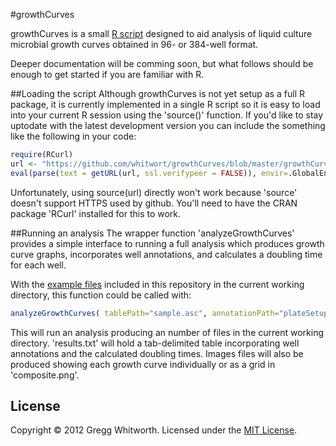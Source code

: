 #growthCurves

growthCurves is a small [R script](http://www.r-project.org/) designed to aid analysis of liquid culture microbial growth curves obtained in 96- or 384-well format.

Deeper documentation will be comming soon, but what follows should be enough to get started if you are familiar with R.


##Loading the script
Although growthCurves is not yet setup as a full R package, it is currently implemented in a single R script so it is easy to load into your current R session using the 'source()' function.  If you'd like to stay uptodate with the latest development version you can include the something like the following in your code:

```r
require(RCurl)
url <- "https://github.com/whitwort/growthCurves/blob/master/growthCurves.R"
eval(parse(text = getURL(url, ssl.verifypeer = FALSE)), envir=.GlobalEnv)
```

Unfortunately, using source(url) directly won't work because 'source' doesn't support HTTPS used by github.  You'll need to have the CRAN package 'RCurl' installed for this to work.


##Running an analysis
The wrapper function 'analyzeGrowthCurves' provides a simple interface to running a full analysis which produces growth curve graphs, incorporates well annotations, and calculates a doubling time for each well.

With the [example files](https://github.com/whitwort/growthCurves/tree/master/examples) included in this repository in the current working directory, this function could be called with:

```r
analyzeGrowthCurves( tablePath="sample.asc", annotationPath="plateSetup.txt", savePath="" )
```

This will run an analysis producing an number of files in the current working directory.  'results.txt' will hold a tab-delimited table incorporating well annotations and the calculated doubling times.  Images files will also be produced showing each growth curve individually or as a grid in 'composite.png'.


## License

Copyright © 2012 Gregg Whitworth.  Licensed under the [MIT License](http://mit-license.org).